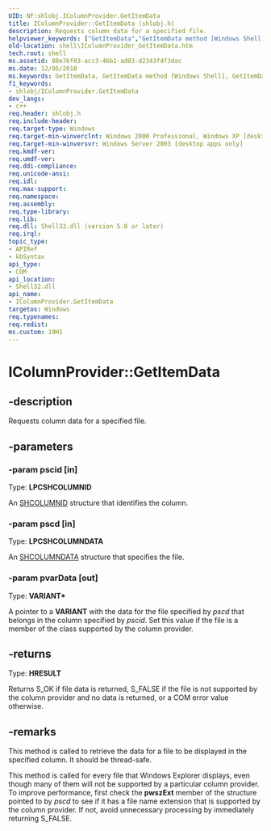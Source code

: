 ```yaml
---
UID: NF:shlobj.IColumnProvider.GetItemData
title: IColumnProvider::GetItemData (shlobj.h)
description: Requests column data for a specified file.
helpviewer_keywords: ["GetItemData","GetItemData method [Windows Shell]","GetItemData method [Windows Shell]","IColumnProvider interface","IColumnProvider interface [Windows Shell]","GetItemData method","IColumnProvider.GetItemData","IColumnProvider::GetItemData","_win32_IColumnProvider_GetItemData","shell.IColumnProvider_GetItemData","shlobj/IColumnProvider::GetItemData"]
old-location: shell\IColumnProvider_GetItemData.htm
tech.root: shell
ms.assetid: 88e76f03-acc3-46b1-ad03-d2343f4f3dac
ms.date: 12/05/2018
ms.keywords: GetItemData, GetItemData method [Windows Shell], GetItemData method [Windows Shell],IColumnProvider interface, IColumnProvider interface [Windows Shell],GetItemData method, IColumnProvider.GetItemData, IColumnProvider::GetItemData, _win32_IColumnProvider_GetItemData, shell.IColumnProvider_GetItemData, shlobj/IColumnProvider::GetItemData
f1_keywords:
- shlobj/IColumnProvider.GetItemData
dev_langs:
- c++
req.header: shlobj.h
req.include-header: 
req.target-type: Windows
req.target-min-winverclnt: Windows 2000 Professional, Windows XP [desktop apps only]
req.target-min-winversvr: Windows Server 2003 [desktop apps only]
req.kmdf-ver: 
req.umdf-ver: 
req.ddi-compliance: 
req.unicode-ansi: 
req.idl: 
req.max-support: 
req.namespace: 
req.assembly: 
req.type-library: 
req.lib: 
req.dll: Shell32.dll (version 5.0 or later)
req.irql: 
topic_type:
- APIRef
- kbSyntax
api_type:
- COM
api_location:
- Shell32.dll
api_name:
- IColumnProvider.GetItemData
targetos: Windows
req.typenames: 
req.redist: 
ms.custom: 19H1
---
```


# IColumnProvider::GetItemData


## -description


Requests column data for a specified file.


## -parameters




### -param pscid [in]

Type: <b>LPCSHCOLUMNID</b>

An <a href="https://docs.microsoft.com/windows/desktop/shell/objects">SHCOLUMNID</a> structure that identifies the column.


### -param pscd [in]

Type: <b>LPCSHCOLUMNDATA</b>

An <a href="https://docs.microsoft.com/windows/desktop/api/shlobj/ns-shlobj-shcolumndata">SHCOLUMNDATA</a> structure that specifies the file.


### -param pvarData [out]

Type: <b>VARIANT*</b>

A pointer to a <b>VARIANT</b> with the data for the file specified by <i>pscd</i> that belongs in the column specified by <i>pscid</i>. Set this value if the file is a member of the class supported by the column provider.


## -returns



Type: <b>HRESULT</b>

Returns S_OK if file data is returned, S_FALSE if the file is not supported by the column provider and no data is returned, or a COM error value otherwise.




## -remarks



This method is called to retrieve the data for a file to be displayed in the specified column. It should be thread-safe.

This method is called for every file that Windows Explorer displays, even though many of them will not be supported by a particular column provider. To improve performance, first check the <b>pwszExt</b> member of the structure pointed to by <i>pscd</i> to see if it has a file name extension that is supported by the column provider. If not, avoid unnecessary processing by immediately returning S_FALSE.



